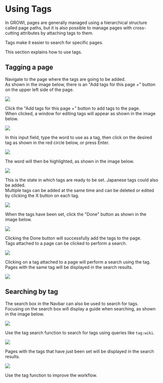 # Using Tags

In GROWI, pages are generally managed using a hierarchical structure called page paths, but it is also possible to manage pages with cross-cutting attributes by attaching tags to them.

Tags make it easier to search for specific pages.

This section explains how to use tags.

## Tagging a page

Navigate to the page where the tags are going to be added.  
As shown in the image below, there is an "Add tags for this page +" button on the upper left side of the page.

![](/assets/images/tag1.png)

Click the "Add tags for this page +" button to add tags to the page.  
When clicked, a window for editing tags will appear as shown in the image below.

![](/assets/images/tag2.png)

In this input field, type the word to use as a tag, then click on the desired tag as shown in the red circle below, or press Enter.

![](/assets/images/tag3.png)

The word will then be highlighted, as shown in the image below.

![](/assets/images/tag4.png)

This is the state in which tags are ready to be set. Japanese tags could also be added.  
Multiple tags can be added at the same time and can be deleted or edited by clicking the X button on each tag.

![](/assets/images/tag5.png)

When the tags have been set, click the "Done" button as shown in the image below.

![](/assets/images/tag6.png)

Clicking the Done button will successfully add the tags to the page.  
Tags attached to a page can be clicked to perform a search.

![](/assets/images/tag7.png)

Clicking on a tag attached to a page will perform a search using the tag.  
Pages with the same tag will be displayed in the search results.

![](/assets/images/tag8.png)

## Searching by tag

The search box in the Navbar can also be used to search for tags.  
Focusing on the search box will display a guide when searching, as shown in the image below.

![](/assets/images/tagsearch1.png)

Use the tag search function to search for tags using queries like `tag:wiki`.

![](/assets/images/tagsearch2.png)

Pages with the tags that have just been set will be displayed in the search results.

![](/assets/images/tagsearch3.png)

Use the tag function to improve the workflow.
